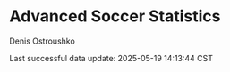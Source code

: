 # Advanced Soccer Statistics
Denis Ostroushko

<!-- gfm -->

Last successful data update: 2025-05-19 14:13:44 CST

